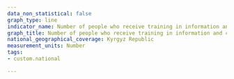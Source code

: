 ```yaml
---
data_non_statistical: false
graph_type: line
indicator_name: Number of people who receive training in information and communication technologies (ICT)
graph_title: Number of people who receive training in information and communication technologies (ICT)
national_geographical_coverage: Kyrgyz Republic
measurement_units: Number
tags:
- custom.national

---
```

